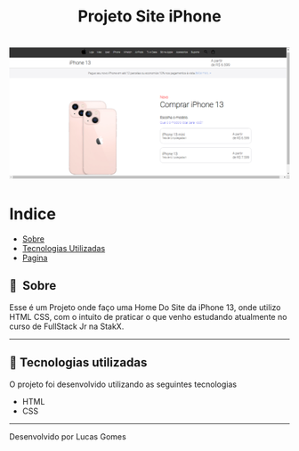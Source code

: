 # 

<h1 align="center"> Projeto Site iPhone</h1>

<h1>
    <img width="965px" src="image/Projeto-iPhone.png" alt="Imagem Site">
</h1>

 
# Indice

- [Sobre](#-sobre)
- [Tecnologias Utilizadas](#-tecnologias-utilizadas)
- [Pagina](https://llucasgomes.github.io/Lading-Page-iPhone/)

## 🔖&nbsp; Sobre

Esse é um Projeto onde faço uma Home Do Site da iPhone 13, onde utilizo HTML CSS, com o intuito de praticar o que venho estudando atualmente no curso de FullStack Jr na StakX.

---

## 🚀 Tecnologias utilizadas

O projeto foi desenvolvido utilizando as seguintes tecnologias

- HTML
- CSS


---

Desenvolvido por Lucas Gomes
